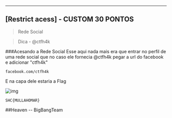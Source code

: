 ------------------------------------
[Restrict acess] - CUSTOM 30 PONTOS
------------------------------------

> Rede Social

> Dica - @ctfh4k

###Acesando a Rede Social
Esse aqui nada mais era que entrar no perfil de uma rede social que no caso ele fornecia @ctfh4k
pegar a url do facebook e adicionar "ctfh4k"

``` facebook.com/ctfh4k ```

E na capa dele estaria a Flag

![img](Face.png)

``` SHC{MULLAHOMAR} ```

##Heaven -- BigBangTeam
